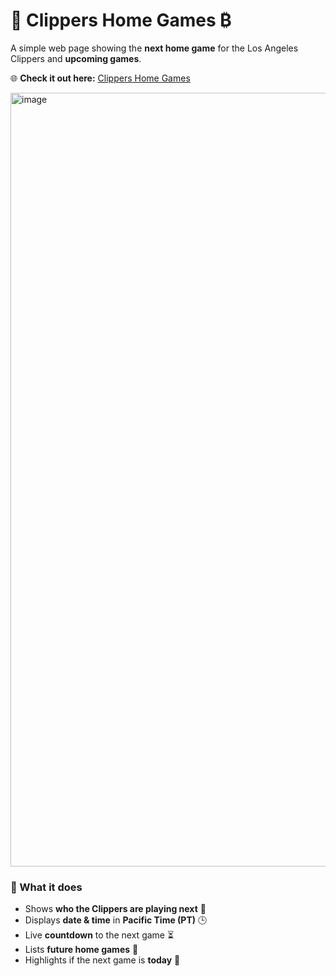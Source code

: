 # 🏀 Clippers Home Games ₿

A simple web page showing the **next home game** for the Los Angeles Clippers and **upcoming games**.  

🌐 **Check it out here:** [Clippers Home Games](https://toddehalexander.github.io/ClipsHomeGame-Ping/)

<img width="627" height="1238" alt="image" src="https://github.com/user-attachments/assets/f9f9af1e-5ebd-4732-bbed-2ea92aa666e8" />


### 🔹 What it does
- Shows **who the Clippers are playing next** 🏀
- Displays **date & time** in **Pacific Time (PT)** 🕒
- Live **countdown** to the next game ⏳
- Lists **future home games** 📅
- Highlights if the next game is **today** 🎉
